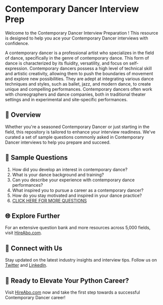 # Contemporary Dancer Interview Prep

Welcome to the Contemporary Dancer Interview Preparation ! This resource is designed to help you ace your Contemporary Dancer interviews with confidence.

A contemporary dancer is a professional artist who specializes in the field of dance, specifically in the genre of contemporary dance. This form of dance is characterized by its fluidity, versatility, and focus on self-expression. Contemporary dancers possess a high level of technical skill and artistic creativity, allowing them to push the boundaries of movement and explore new possibilities. They are adept at integrating various dance techniques and styles, such as ballet, jazz, and modern dance, to create unique and compelling performances. Contemporary dancers often work with choreographers and dance companies, both in traditional theater settings and in experimental and site-specific performances.

## 🚀 Overview

Whether you're a seasoned Contemporary Dancer or just starting in the field, this repository is tailored to enhance your interview readiness. We've curated a set of sample questions commonly asked in Contemporary Dancer interviews to help you prepare and succeed.

## 📝 Sample Questions

1. How did you develop an interest in contemporary dance?
2. What is your dance background and training?
3. Can you describe your experience with contemporary dance performances?
4. What inspired you to pursue a career as a contemporary dancer?
5. How do you stay motivated and inspired in your dance practice?
6. [CLICK HERE FOR MORE QUESTIONS](https://hireabo.com/job/16_4_4/Contemporary%20Dancer)

## 🌐 Explore Further

For an extensive question bank and more resources across 5,000 fields, visit [HireAbo.com](https://www.hireabo.com).

## 📱 Connect with Us

Stay updated on the latest industry insights and interview tips. Follow us on [Twitter](https://twitter.com/hireabo) and [LinkedIn](https://www.linkedin.com/in/hire-abo-3609972a8/).

## 🚀 Ready to Elevate Your Python Career?

Visit [HireAbo.com](https://www.hireabo.com) now and take the first step towards a successful Contemporary Dancer career!